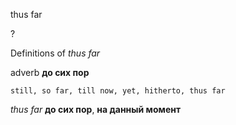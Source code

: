 thus far

?


Definitions of _thus far_

adverb
**до сих пор**

    still, so far, till now, yet, hitherto, thus far

_thus far_
**до сих пор**, **на данный момент**